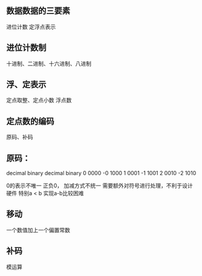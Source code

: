 ## 数据数据的三要素
进位计数
定浮点表示

## 进位计数制
十进制、二进制、十六进制、八进制

## 浮、定表示
定点取整、定点小数
浮点数

## 定点数的编码
原码、补码


## 原码：
decimal binary  decimal binary
 0       0000   -0      1000 
 1       0001   -1      1001 
 2       0010   -2      1010 

 0的表示不唯一  正负0，
 加减方式不统一
 需要额外对符号进行处理，不利于设计硬件
 特别a < b 实现a-b比较困难


## 移动
一个数值加上一个偏置常数


## 补码
模运算
